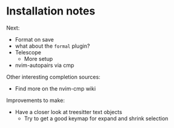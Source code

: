 # Installation notes

Next:
* Format on save
 * what about the `formal` plugin?
* Telescope
  * More setup
* nvim-autopairs via cmp

Other interesting completion sources:
* Find more on the nvim-cmp wiki

Improvements to make:
* Have a closer look at treesitter text objects
  * Try to get a good keymap for expand and shrink selection
